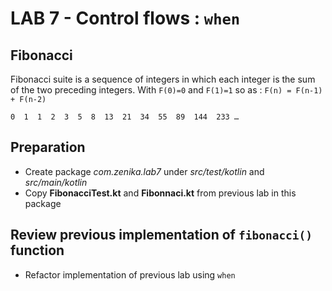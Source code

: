 <div class="pb"></div>

# LAB 7 - Control flows : `when`

## Fibonacci

Fibonacci suite is a sequence of integers in which each integer is the sum of the two preceding integers. 
With `F(0)=0` and `F(1)=1` so as : `F(n) = F(n-1) + F(n-2)`

`0  1  1  2  3  5  8  13  21  34  55  89  144  233 …`

## Preparation

 - Create package *com.zenika.lab7* under *src/test/kotlin* and *src/main/kotlin*
 - Copy **FibonacciTest.kt** and **Fibonnaci.kt** from previous lab in this package

## Review previous implementation of `fibonacci()` function
 
- Refactor implementation of previous lab using `when` 


